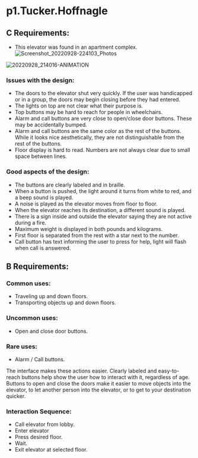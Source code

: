 # p1.Tucker.Hoffnagle

## C Requirements:
* This elevator was found in an apartment complex.
![Screenshot_20220928-224103_Photos](https://user-images.githubusercontent.com/110496042/192934966-180f5545-cbbe-42d9-b77d-1d9de9272e79.jpg)

![20220928_214016-ANIMATION](https://user-images.githubusercontent.com/110496042/192932177-08cd38c2-3a32-4d6c-9462-f2de4258a819.gif)

### Issues with the design:
* The doors to the elevator shut very quickly. If the user was handicapped or in a group, the doors may begin closing before they had entered.
* The lights on top are not clear what their purpose is.
* Top buttons may be hard to reach for people in wheelchairs.
* Alarm and call buttons are very close to open/close door buttons. These may be accidentally bumped.
* Alarm and call buttons are the same color as the rest of the buttons. While it looks nice aesthetically, they are not distinguishable from the rest of the buttons.
* Floor display is hard to read. Numbers are not always clear due to small space between lines.

### Good aspects of the design:
* The buttons are clearly labeled and in braille.
* When a button is pushed, the light around it turns from white to red, and a beep sound is played.
* A noise is played as the elevator moves from floor to floor.
* When the elevator reaches its destination, a different sound is played.
* There is a sign inside and outside the elevator saying they are not active during a fire.
* Maximum weight is displayed in both pounds and kilograms.
* First floor is separated from the rest with a star next to the number.
* Call button has text informing the user to press for help, light will flash when call is answered.


## B Requirements:

### Common uses:
* Traveling up and down floors.
* Transporting objects up and down floors.

### Uncommon uses:
* Open and close door buttons.

### Rare uses:
* Alarm / Call buttons.

The interface makes these actions easier. Clearly labeled and easy-to-reach buttons help show the user how to interact with it, regardless of age.
Buttons to open and close the doors make it easier to move objects into the elevator, to let another person into the elevator, or to get to your destination quicker.

### Interaction Sequence:
* Call elevator from lobby.
* Enter elevator
* Press desired floor.
* Wait.
* Exit elevator at selected floor.

